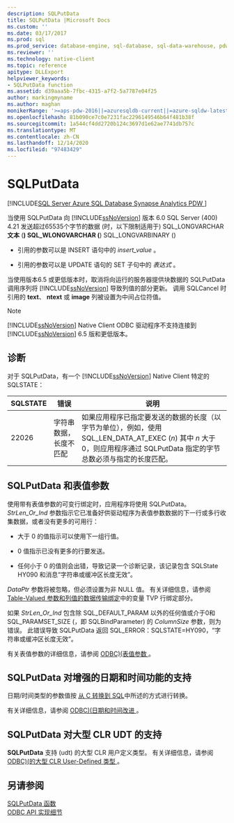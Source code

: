 ```yaml
---
description: SQLPutData
title: SQLPutData |Microsoft Docs
ms.custom: ''
ms.date: 03/17/2017
ms.prod: sql
ms.prod_service: database-engine, sql-database, sql-data-warehouse, pdw
ms.reviewer: ''
ms.technology: native-client
ms.topic: reference
apitype: DLLExport
helpviewer_keywords:
- SQLPutData function
ms.assetid: d39aaa5b-7fbc-4315-a7f2-5a7787e04f25
author: markingmyname
ms.author: maghan
monikerRange: '>=aps-pdw-2016||=azuresqldb-current||=azure-sqldw-latest||>=sql-server-2016||>=sql-server-linux-2017||=azuresqldb-mi-current'
ms.openlocfilehash: 81b090ce7c0e7231fac2296149546b64f481b38f
ms.sourcegitcommit: 1a544cf4dd2720b124c3697d1e62ae7741db757c
ms.translationtype: MT
ms.contentlocale: zh-CN
ms.lasthandoff: 12/14/2020
ms.locfileid: "97483429"
---
```

# <a name="sqlputdata"></a>SQLPutData
[!INCLUDE[SQL Server Azure SQL Database Synapse Analytics PDW ](../../includes/applies-to-version/sql-asdb-asdbmi-asa-pdw.md)]

  当使用 SQLPutData 向 [!INCLUDE[ssNoVersion](../../includes/ssnoversion-md.md)] 版本 6.0 SQL Server (400) 4.21 发送超过65535个字节的数据 (时，以下限制适用于) SQL_LONGVARCHAR **文本** (**) SQL_WLONGVARCHAR (**) SQL_LONGVARBINARY ()   
  
-   引用的参数可以是 INSERT 语句中的 *insert_value* 。  
  
-   引用的参数可以是 UPDATE 语句的 SET 子句中的 *表达式* 。  
  
 当使用版本6.5 或更低版本时，取消将向运行的服务器提供块数据的 SQLPutData 调用序列将 [!INCLUDE[ssNoVersion](../../includes/ssnoversion-md.md)] 导致列值的部分更新。 调用 SQLCancel 时引用的 **text**、 **ntext** 或 **image** 列被设置为中间占位符值。  
  
> [!NOTE]  
>  [!INCLUDE[ssNoVersion](../../includes/ssnoversion-md.md)] Native Client ODBC 驱动程序不支持连接到 [!INCLUDE[ssNoVersion](../../includes/ssnoversion-md.md)] 6.5 版和更低版本。  
  
## <a name="diagnostics"></a>诊断  
 对于 SQLPutData，有一个 [!INCLUDE[ssNoVersion](../../includes/ssnoversion-md.md)] Native Client 特定的 SQLSTATE：  
  
|SQLSTATE|错误|说明|  
|--------------|-----------|-----------------|  
|22026|字符串数据，长度不匹配|如果应用程序已指定要发送的数据的长度（以字节为单位），例如，使用 SQL_LEN_DATA_AT_EXEC (*n*) 其中 *n* 大于0，则应用程序通过 SQLPutData 指定的字节总数必须与指定的长度匹配。|  
  
## <a name="sqlputdata-and-table-valued-parameters"></a>SQLPutData 和表值参数  
 使用带有表值参数的可变行绑定时，应用程序将使用 SQLPutData。 *StrLen_Or_Ind* 参数指示它已准备好供驱动程序为表值参数数据的下一行或多行收集数据，或者没有更多的可用行：  
  
-   大于 0 的值指示可以使用下一组行值。  
  
-   0 值指示已没有更多的行要发送。  
  
-   任何小于 0 的值则会出错，导致记录一个诊断记录，该记录包含 SQLState HY090 和消息“字符串或缓冲区长度无效”。  
  
 *DataPtr* 参数将被忽略，但必须设置为非 NULL 值。 有关详细信息，请参阅 [Table-Valued 参数和列值的数据传输绑定](../../relational-databases/native-client-odbc-table-valued-parameters/binding-and-data-transfer-of-table-valued-parameters-and-column-values.md)中的变量 TVP 行绑定部分。  
  
 如果 *StrLen_Or_Ind* 包含除 SQL_DEFAULT_PARAM 以外的任何值或介于0和 SQL_PARAMSET_SIZE (，即 SQLBindParameter) 的 *ColumnSize* 参数，则为错误。 此错误导致 SQLPutData 返回 SQL_ERROR：SQLSTATE=HY090，“字符串或缓冲区长度无效”。  
  
 有关表值参数的详细信息，请参阅 [ODBC&#41;&#40;表值参数 ](../../relational-databases/native-client-odbc-table-valued-parameters/table-valued-parameters-odbc.md)。  
  
## <a name="sqlputdata-support-for-enhanced-date-and-time-features"></a>SQLPutData 对增强的日期和时间功能的支持  
 日期/时间类型的参数值按 [从 C 转换到 SQL](../../relational-databases/native-client-odbc-date-time/datetime-data-type-conversions-from-c-to-sql.md)中所述的方式进行转换。  
  
 有关详细信息，请参阅 [ODBC&#41;&#40;日期和时间改进 ](../../relational-databases/native-client-odbc-date-time/date-and-time-improvements-odbc.md)。  
  
## <a name="sqlputdata-support-for-large-clr-udts"></a>SQLPutData 对大型 CLR UDT 的支持  
 **SQLPutData** 支持 (udt) 的大型 CLR 用户定义类型。 有关详细信息，请参阅 [ODBC&#41;&#40;的大型 CLR User-Defined 类型 ](../../relational-databases/native-client/odbc/large-clr-user-defined-types-odbc.md)。  
  
## <a name="see-also"></a>另请参阅  
 [SQLPutData 函数](../../odbc/reference/syntax/sqlputdata-function.md)   
 [ODBC API 实现细节](../../relational-databases/native-client-odbc-api/odbc-api-implementation-details.md)  
  
